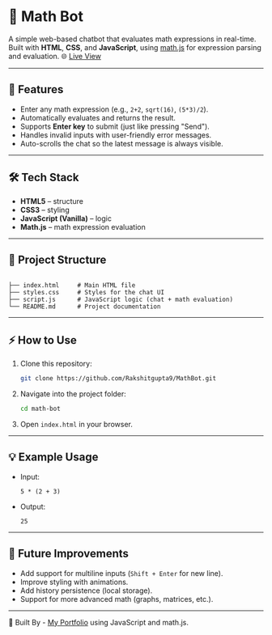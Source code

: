 # 📐 Math Bot

A simple web-based chatbot that evaluates math expressions in real-time.  
Built with **HTML**, **CSS**, and **JavaScript**, using [math.js](https://mathjs.org/) for expression parsing and evaluation.
🌐 [Live View](https://rakshitgupta9.github.io/MathBot/)

---

## 🚀 Features
- Enter any math expression (e.g., `2+2`, `sqrt(16)`, `(5*3)/2`).
- Automatically evaluates and returns the result.
- Supports **Enter key** to submit (just like pressing "Send").
- Handles invalid inputs with user-friendly error messages.
- Auto-scrolls the chat so the latest message is always visible.

---

## 🛠️ Tech Stack
- **HTML5** – structure
- **CSS3** – styling
- **JavaScript (Vanilla)** – logic
- **Math.js** – math expression evaluation

---

## 📂 Project Structure
```

├── index.html     # Main HTML file
├── styles.css     # Styles for the chat UI
├── script.js      # JavaScript logic (chat + math evaluation)
└── README.md      # Project documentation

````

---

## ⚡ How to Use
1. Clone this repository:
   ```bash
   git clone https://github.com/Rakshitgupta9/MathBot.git
    ```

2. Navigate into the project folder:

   ```bash
   cd math-bot
   ```
3. Open `index.html` in your browser.

---

## 💡 Example Usage

* Input:

  ```
  5 * (2 + 3)
  ```
* Output:

  ```
  25
  ```

---

## 🎯 Future Improvements

* Add support for multiline inputs (`Shift + Enter` for new line).
* Improve styling with animations.
* Add history persistence (local storage).
* Support for more advanced math (graphs, matrices, etc.).



---

🔗 Built By - [My Portfolio](https://rakshitgupta9.github.io/Portfolio/)  using JavaScript and math.js.


